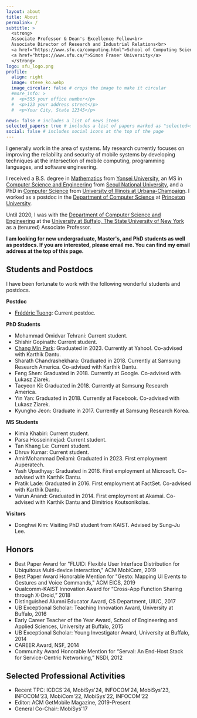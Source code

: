 ```yaml
---
layout: about
title: About
permalink: /
subtitle: >
  <strong>
  Associate Professor & Dean's Excellence Fellow<br>
  Associate Director of Research and Industrial Relations<br>
  <a href="https://www.sfu.ca/computing.html">School of Computing Science</a>,
  <a href="https://www.sfu.ca/">Simon Fraser University</a>
  </strong>
logo: sfu_logo.png
profile:
  align: right
  image: steve_ko.webp
  image_circular: false # crops the image to make it circular
  #more_info: >
  #  <p>555 your office number</p>
  #  <p>123 your address street</p>
  #  <p>Your City, State 12345</p>

news: false # includes a list of news items
selected_papers: true # includes a list of papers marked as "selected={true}"
social: false # includes social icons at the top of the page
---
```


I generally work in the area of systems. My research currently focuses on improving the reliability
and security of mobile systems by developing techniques at the intersection of mobile
computing, programming languages, and software engineering.

I received a B.S. degree in [Mathematics](https://math.yonsei.ac.kr/math/index.do) from [Yonsei
University](https://www.yonsei.ac.kr/en_sc/index.jsp), an MS in [Computer Science and
Engineering](https://cse.snu.ac.kr/en) from [Seoul National
University](https://en.snu.ac.kr/index.html), and a PhD in [Computer
Science](https://cs.illinois.edu) from [University of Illinois at
Urbana-Champaign](https://illinois.edu). I worked as a postdoc in the [Department of Computer
Science](https://www.cs.princeton.edu/) at [Princeton University](https://www.princeton.edu/).

Until 2020, I was with the [Department of Computer Science and
Engineering](https://engineering.buffalo.edu/computer-science-engineering.html) at the [University
at Buffalo, The State University of New York](https://www.buffalo.edu) as a (tenured) Associate
Professor.

**I am looking for new undergraduate, Master's, and PhD students as well as postdocs. If you are
interested, please email me. You can find my email address at the top of this page.**

## Students and Postdocs

I have been fortunate to work with the following wonderful students and postdocs.

**Postdoc**

- [Fr&eacute;d&eacute;ric Tuong](https://ftuong.bitbucket.io): Current postdoc.

**PhD Students**

- Mohammad Omidvar Tehrani: Current student.
- Shishir Gopinath: Current student.
- [Chang Min Park](https://changminpark.github.io): Graduated in 2023. Currently at Yahoo!.
  Co-advised with Karthik Dantu.
- Sharath Chandrashekhara: Graduated in 2018. Currently at Samsung Research America. Co-advised with
  Karthik Dantu.
- Feng Shen: Graduated in 2018. Currently at Google. Co-advised with Lukasz Ziarek.
- Taeyeon Ki: Graduated in 2018. Currently at Samsung Research America.
- Yin Yan: Graduated in 2018. Currently at Facebook. Co-advised with Lukasz Ziarek.
- Kyungho Jeon: Graduate in 2017. Currently at Samsung Research Korea.

**MS Students**

- Kimia Khabiri: Current student.
- Parsa Hosseininejad: Current student.
- Tan Khang Le: Current student.
- Dhruv Kumar: Current student.
- AmirMohammad Deilami: Graduated in 2023. First employment Auperatech.
- Yash Upadhyay: Graduated in 2016. First employment at Microsoft. Co-advised with Karthik Dantu.
- Pratik Lade: Graduated in 2016. First employment at FactSet. Co-advised with Karthik Dantu.
- Varun Anand: Graduated in 2014. First employment at Akamai. Co-advised with Karthik Dantu and
  Dimitrios Koutsonikolas.

**Visitors**

- Donghwi Kim: Visiting PhD student from KAIST. Advised by Sung-Ju Lee.

## Honors

- Best Paper Award for "FLUID: Flexible User Interface Distribution for Ubiquitous Multi-device
  Interaction," ACM MobiCom, 2019
- Best Paper Award Honorable Mention for "Gesto: Mapping UI Events to Gestures and Voice Commands,"
  ACM EICS, 2019
- Qualcomm-KAIST Innovation Award for “Cross-App Function Sharing through X-Droid,” 2018
- Distinguished Alumni Educator Award, CS Department, UIUC, 2017
- UB Exceptional Scholar: Teaching Innovation Award, University at Buffalo, 2016
- Early Career Teacher of the Year Award, School of Engineering and Applied Sciences, University at
  Buffalo, 2015
- UB Exceptional Scholar: Young Investigator Award, University at Buffalo, 2014
- CAREER Award, NSF, 2014
- Community Award Honorable Mention for “Serval: An End-Host Stack for Service-Centric Networking,”
  NSDI, 2012

## Selected Professional Activities

- Recent TPC: ICDCS'24, MobiSys'24, INFOCOM'24, MobiSys'23, INFOCOM'23, MobiCom'22, MobiSys'22,
  INFOCOM'22
- Editor: ACM GetMobile Magazine, 2019-Present
- General Co-Chair: MobiSys'17
